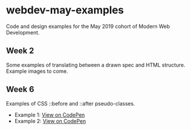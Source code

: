 # webdev-may-examples
Code and design examples for the May 2019 cohort of Modern Web Development.

## Week 2

Some examples of translating between a drawn spec and HTML structure. Example images to come.

## Week 6 

Examples of CSS ::before and ::after pseudo-classes. 

* Example 1: [View on CodePen](https://codepen.io/theonesean/pen/PrwNZv)
* Example 2: [View on CodePen](https://codepen.io/theonesean/pen/ydyOgV)
